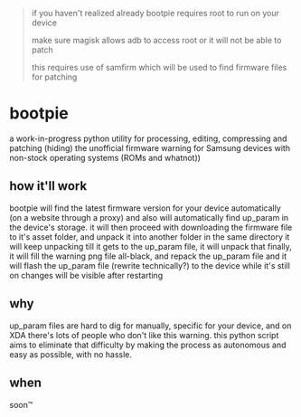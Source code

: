 > if you haven't realized already bootpie requires root to run on your device
> 
> make sure magisk allows adb to access root or it will not be able to patch
> 
> this requires use of samfirm which will be used to find firmware files for patching

# bootpie

a work-in-progress python utility for processing, editing, compressing and patching (hiding) the unofficial firmware warning for Samsung devices with non-stock operating systems (ROMs and whatnot))

## how it'll work
bootpie will find the latest firmware version for your device automatically (on a website through a proxy) and also will automatically find up_param in the device's storage.
it will then proceed with downloading the firmware file to it's asset folder, and unpack it into another folder in the same directory
it will keep unpacking till it gets to the up_param file, it will unpack that
finally, it will fill the warning png file all-black, and repack the up_param file
and it will flash the up_param file (rewrite technically?) to the device while it's still on 
changes will be visible after restarting

## why

up_param files are hard to dig for manually, specific for your device, and on XDA there's lots of people who don't like this warning. 
this python script aims to eliminate that difficulty by making the process as autonomous and easy as possible, with no hassle.

## when

soon™
